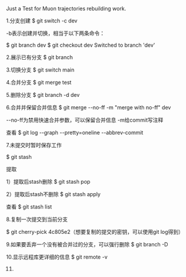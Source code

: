 Just a Test for Muon trajectories rebuilding work.

1.分支创建
$ git switch -c dev

-b表示创建并切换，相当于以下两条命令：

$ git branch dev
$ git checkout dev
Switched to branch 'dev'

2.展示已有分支
$ git branch

3.切换分支
$ git switch main

4.合并分支
$ git merge test

5.删除分支
$ git branch -d dev

6.合并并保留合并信息
$ git merge --no-ff -m "merge with no-ff" dev

--no-ff为禁用快速合并参数，可以保留合并信息
-m给commit写注释

查看
$ git log --graph --pretty=oneline --abbrev-commit

7.未提交时暂时保存工作

$ git stash

提取

1）提取后stash删除
$ git stash pop

2）提取后stash不删除
$ git stash apply

查看
$ git stash list

8.复制一次提交到当前分支

$ git cherry-pick 4c805e2（想要复制的提交的密钥，可以使用git log得到）

9.如果要丢弃一个没有被合并过的分支，可以强行删除
$ git branch -D <name>

10.显示远程库更详细的信息
$ git remote -v

11.
